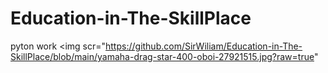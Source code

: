 # Education-in-The-SkillPlace
pyton work
<img scr="https://github.com/SirWiliam/Education-in-The-SkillPlace/blob/main/yamaha-drag-star-400-oboi-27921515.jpg?raw=true"
